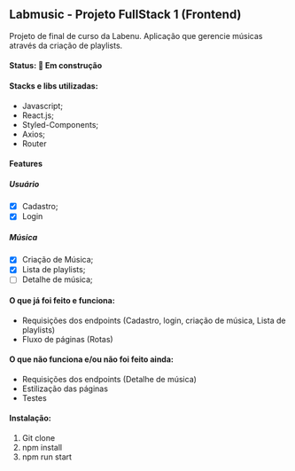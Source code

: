 ## Labmusic - Projeto FullStack 1 (Frontend)

Projeto de final de curso da Labenu.
Aplicação que gerencie músicas através da criação de playlists.

#### Status: 🚧 Em construção 

#### Stacks e libs utilizadas:
- Javascript;
- React.js;
- Styled-Components;
- Axios;
- Router

#### Features
##### Usuário
- [x] Cadastro;
- [x] Login

##### Música
- [x] Criação de Música;
- [x] Lista de playlists;
- [ ] Detalhe de música;

#### O que já foi feito e funciona:
- Requisições dos endpoints (Cadastro, login, criação de música, Lista de playlists)
- Fluxo de páginas (Rotas)

#### O que não funciona e/ou não foi feito ainda:
- Requisições dos endpoints (Detalhe de música)
- Estilização das páginas
- Testes

#### Instalação:
1) Git clone <link do repo>
2) npm install
3) npm run start

